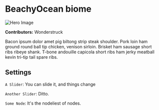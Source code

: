 # BeachyOcean biome

![Hero Image]()

**Contributors:** Wonderstruck

Bacon ipsum dolor amet pig biltong strip steak shoulder. Pork loin ham ground round ball tip chicken, venison sirloin. Brisket ham sausage short ribs ribeye shank. T-bone andouille capicola short ribs ham jerky meatball kevin tri-tip tail spare ribs.

## Settings

`A Slider`: You can slide it, and things change

`Another Slider`: Ditto.

`Some Node`: It's the nodeliest of nodes.
